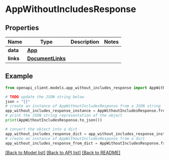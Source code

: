 # AppWithoutIncludesResponse


## Properties

Name | Type | Description | Notes
------------ | ------------- | ------------- | -------------
**data** | [**App**](App.md) |  | 
**links** | [**DocumentLinks**](DocumentLinks.md) |  | 

## Example

```python
from openapi_client.models.app_without_includes_response import AppWithoutIncludesResponse

# TODO update the JSON string below
json = "{}"
# create an instance of AppWithoutIncludesResponse from a JSON string
app_without_includes_response_instance = AppWithoutIncludesResponse.from_json(json)
# print the JSON string representation of the object
print(AppWithoutIncludesResponse.to_json())

# convert the object into a dict
app_without_includes_response_dict = app_without_includes_response_instance.to_dict()
# create an instance of AppWithoutIncludesResponse from a dict
app_without_includes_response_from_dict = AppWithoutIncludesResponse.from_dict(app_without_includes_response_dict)
```
[[Back to Model list]](../README.md#documentation-for-models) [[Back to API list]](../README.md#documentation-for-api-endpoints) [[Back to README]](../README.md)


